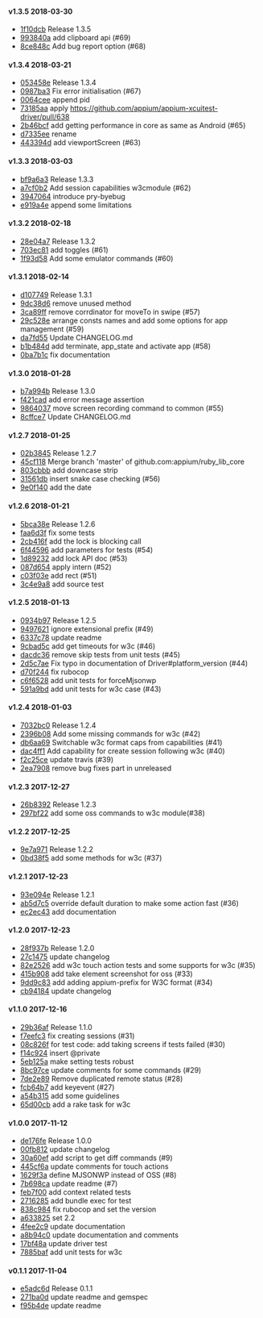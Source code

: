 #### v1.3.5 2018-03-30

- [1f10dcb](https://github.com/appium/ruby_lib_core/commit/1f10dcb1448d44fd336317a7d16dd53ee03355f8) Release 1.3.5
- [993840a](https://github.com/appium/ruby_lib_core/commit/993840a698fe302434ef895213998f6b55d0497c) add clipboard api (#69)
- [8ce848c](https://github.com/appium/ruby_lib_core/commit/8ce848c848e3e312fd8af3c4a2733fdc9fc093bc) Add bug report option (#68)


#### v1.3.4 2018-03-21

- [053458e](https://github.com/appium/ruby_lib_core/commit/053458e8c766c2f83c7025251e1aeebb1a2da4d5) Release 1.3.4
- [0987ba3](https://github.com/appium/ruby_lib_core/commit/0987ba361f276c9cdbbf6d400201ec49316a09f6) Fix error initialisation (#67)
- [0064cee](https://github.com/appium/ruby_lib_core/commit/0064cee5a9077858f4903e325471405aefb51fbd) append pid
- [73185aa](https://github.com/appium/ruby_lib_core/commit/73185aa548e4118f19f23f46814dc2ed52f77b53) apply https://github.com/appium/appium-xcuitest-driver/pull/638
- [2b46bcf](https://github.com/appium/ruby_lib_core/commit/2b46bcf168dc6bd4524749beaa9aa5676b65a0cb) add getting performance in core as same as Android (#65)
- [d7335ee](https://github.com/appium/ruby_lib_core/commit/d7335ee5a2c18b8d1a61b125858b825d196c72d1) rename
- [443394d](https://github.com/appium/ruby_lib_core/commit/443394dc0de09929866f70aea983c77b556b924a) add viewportScreen (#63)


#### v1.3.3 2018-03-03

- [bf9a6a3](https://github.com/appium/ruby_lib_core/commit/bf9a6a357f7c318fd3aae489552964e6dc847a8e) Release 1.3.3
- [a7cf0b2](https://github.com/appium/ruby_lib_core/commit/a7cf0b2129d83723c58667e431162997fff42eb0) Add session capabilities w3cmodule (#62)
- [3947064](https://github.com/appium/ruby_lib_core/commit/3947064b831d4dc390cbf8e07cf4f04d68067c87) introduce pry-byebug
- [e919a4e](https://github.com/appium/ruby_lib_core/commit/e919a4ed95e892e082b925e4ab878de33eca0b3d) append some limitations


#### v1.3.2 2018-02-18

- [28e04a7](https://github.com/appium/ruby_lib_core/commit/28e04a743905cfee5b3be1487ffe5f852a387ba4) Release 1.3.2
- [703ec81](https://github.com/appium/ruby_lib_core/commit/703ec81c3add83f9ab0e2b84648bc0db16829bc2) add toggles (#61)
- [1f93d58](https://github.com/appium/ruby_lib_core/commit/1f93d58666caa66f9d13aca9618d6a5d333631e7) Add some emulator commands (#60)


#### v1.3.1 2018-02-14

- [d107749](https://github.com/appium/ruby_lib_core/commit/d107749782e3eae49aeb9c17411a120eecb5a242) Release 1.3.1
- [9dc38d6](https://github.com/appium/ruby_lib_core/commit/9dc38d65a1c0d8975fc67a8274c1d2ebd43e7e5d) remove unused method
- [3ca89ff](https://github.com/appium/ruby_lib_core/commit/3ca89ff6a81e016739f602a1cc60c4a7538ae96a) remove corrdinator for moveTo in swipe (#57)
- [29c528e](https://github.com/appium/ruby_lib_core/commit/29c528e8b407591072a65d4a544af65413a93b9d) arrange consts names and add some options for app management (#59)
- [da7fd55](https://github.com/appium/ruby_lib_core/commit/da7fd55fb7a8330e778fe7295807646e984f262a) Update CHANGELOG.md
- [b1b484d](https://github.com/appium/ruby_lib_core/commit/b1b484ddced5011daedca6c0546d236624511d1a) add terminate, app_state and activate app (#58)
- [0ba7b1c](https://github.com/appium/ruby_lib_core/commit/0ba7b1c726f02e11d6daa46481309b1e0e54b00e) fix documentation


#### v1.3.0 2018-01-28

- [b7a994b](https://github.com/appium/ruby_lib_core/commit/b7a994ba29b3870257cf7e8af602deb147afd791) Release 1.3.0
- [f421cad](https://github.com/appium/ruby_lib_core/commit/f421cad6a1941eb51837a8a2e5b4c403ae2aba42) add error message assertion
- [9864037](https://github.com/appium/ruby_lib_core/commit/9864037619e102decdf5e8f888352eb355193f65) move screen recording command to common (#55)
- [8cffce7](https://github.com/appium/ruby_lib_core/commit/8cffce73ec45443dcc037b9b440de44e946ba13a) Update CHANGELOG.md


#### v1.2.7 2018-01-25

- [02b3845](https://github.com/appium/ruby_lib_core/commit/02b3845a58afb349f62e5d699cfcccee20810665) Release 1.2.7
- [45cf118](https://github.com/appium/ruby_lib_core/commit/45cf1188385339b30773e8e333f4a131b7b2364c) Merge branch 'master' of github.com:appium/ruby_lib_core
- [803cbbb](https://github.com/appium/ruby_lib_core/commit/803cbbb42ccd1cb193d90aa48d4240ada520633f) add downcase strip
- [31561db](https://github.com/appium/ruby_lib_core/commit/31561db31a07bec2cab36bb847fd8489ac9258ce) insert snake case checking (#56)
- [9e0f140](https://github.com/appium/ruby_lib_core/commit/9e0f1409d5ebb841b3daaf41345ae8862ad7dacf) add the date


#### v1.2.6 2018-01-21

- [5bca38e](https://github.com/appium/ruby_lib_core/commit/5bca38e9d11c7596f54c81f7b123a0e5dce59040) Release 1.2.6
- [faa6d3f](https://github.com/appium/ruby_lib_core/commit/faa6d3f92bc4081507f588da55a6c9866ee4e1b9) fix some tests
- [2cb416f](https://github.com/appium/ruby_lib_core/commit/2cb416f1583d1529f5232f716e4a41807069ffe6) add the lock is blocking call
- [6f44596](https://github.com/appium/ruby_lib_core/commit/6f44596c46bba12c151d1c43e73f4453621944aa) add parameters for tests (#54)
- [1d89232](https://github.com/appium/ruby_lib_core/commit/1d89232419ddd484f5231be38d95d9cfdc8efbc2) add lock API doc (#53)
- [087d654](https://github.com/appium/ruby_lib_core/commit/087d65415322f783bf1eb0bf71eb5e196d21a6ba) apply intern (#52)
- [c03f03e](https://github.com/appium/ruby_lib_core/commit/c03f03e0c66cd13fe365df89bce9ce4088eb9b4b) add rect (#51)
- [3c4e9a8](https://github.com/appium/ruby_lib_core/commit/3c4e9a89f351da0588b806248ac22101c2b66a24) add source test


#### v1.2.5 2018-01-13

- [0934b97](https://github.com/appium/ruby_lib_core/commit/0934b977419d6b5359dcc8e5b7c4edcd7f4916f4) Release 1.2.5
- [9497621](https://github.com/appium/ruby_lib_core/commit/9497621a62cdee727614d9c48ffff0f0f2faa7da) ignore extensional prefix (#49)
- [6337c78](https://github.com/appium/ruby_lib_core/commit/6337c7887873c12093ef854dde5a960bbe199449) update readme
- [9cbad5c](https://github.com/appium/ruby_lib_core/commit/9cbad5ca553d513c66508ede5f5f977aeb9f365d) add get timeouts for w3c (#46)
- [dacdc36](https://github.com/appium/ruby_lib_core/commit/dacdc3601cdc8a43b974db52ae164170945cc7ba) remove skip tests from unit tests (#45)
- [2d5c7ae](https://github.com/appium/ruby_lib_core/commit/2d5c7aed33a524d754cc28b5ae46cec917f48318) Fix typo in documentation of Driver#platform_version (#44)
- [d70f244](https://github.com/appium/ruby_lib_core/commit/d70f244ba260fed6c2d522a98d0c5516f3673c47) fix rubocop
- [c6f6528](https://github.com/appium/ruby_lib_core/commit/c6f652817b9d1ad104002d067bfb0452074653aa) add unit tests for forceMjsonwp
- [591a9bd](https://github.com/appium/ruby_lib_core/commit/591a9bd35b72287f10e47bdeae0de9dc2646b44a) add unit tests for w3c case (#43)


#### v1.2.4 2018-01-03

- [7032bc0](https://github.com/appium/ruby_lib_core/commit/7032bc02acc44640542eb545067a4125a7f1811f) Release 1.2.4
- [2396b08](https://github.com/appium/ruby_lib_core/commit/2396b08f99a9630827f6805dde2716b0bd0b14f7) Add some missing commands for w3c (#42)
- [db6aa69](https://github.com/appium/ruby_lib_core/commit/db6aa6954566f601bb038aa7a7aa6884612e19fe) Switchable w3c format caps from capabilities (#41)
- [dac4ff1](https://github.com/appium/ruby_lib_core/commit/dac4ff16271361ceaecf1f613f85cff0bb6c4be2) Add capability for create session following w3c (#40)
- [f2c25ce](https://github.com/appium/ruby_lib_core/commit/f2c25ce9e551790beb4cf6abb170a02a70955eb4) update travis (#39)
- [2ea7908](https://github.com/appium/ruby_lib_core/commit/2ea7908a5e77f4f7275a3e51c1abae7966cf2d94) remove bug fixes part in unreleased


#### v1.2.3 2017-12-27

- [26b8392](https://github.com/appium/ruby_lib_core/commit/26b83923a50257922030c7ccb83e110aff55eee5) Release 1.2.3
- [297bf22](https://github.com/appium/ruby_lib_core/commit/297bf22d7c3b0e96a3ed25f7ea62bb19cf6bd277) add some oss commands to w3c module(#38)


#### v1.2.2 2017-12-25

- [9e7a971](https://github.com/appium/ruby_lib_core/commit/9e7a971ae35aefd471ee07faae8c0f78fb9b0ae2) Release 1.2.2
- [0bd38f5](https://github.com/appium/ruby_lib_core/commit/0bd38f587b7631e8f89ee37cb27083d7e6966714) add some methods for w3c (#37)


#### v1.2.1 2017-12-23

- [93e094e](https://github.com/appium/ruby_lib_core/commit/93e094eeebf200cae7c4b097d674367d3457d542) Release 1.2.1
- [ab5d7c5](https://github.com/appium/ruby_lib_core/commit/ab5d7c5ed31f318a9395e5aeafe1d0d655d3cff4) override default duration to make some action fast (#36)
- [ec2ec43](https://github.com/appium/ruby_lib_core/commit/ec2ec43fa1092321c07f14ced79cc7a5b37db8f8) add documentation


#### v1.2.0 2017-12-23

- [28f937b](https://github.com/appium/ruby_lib_core/commit/28f937bbaf15a7d99b8870b5b1ec1f063414ea3b) Release 1.2.0
- [27c1475](https://github.com/appium/ruby_lib_core/commit/27c1475d4cce8271ddc8409c14fb7bdfa1ff6834) update changelog
- [82e2526](https://github.com/appium/ruby_lib_core/commit/82e2526de95b05e8a49872e0b69835e99acc66e5) add w3c touch action tests and some supports for w3c (#35)
- [415b908](https://github.com/appium/ruby_lib_core/commit/415b90827105e84234e52f5faedde02357083b66) add take element screenshot for oss (#33)
- [9dd9c83](https://github.com/appium/ruby_lib_core/commit/9dd9c83271483727e4429e7e6602480da214e118) add adding appium-prefix for W3C format (#34)
- [cb94184](https://github.com/appium/ruby_lib_core/commit/cb94184854a9977a08f15a44843778314470a73a) update changelog


#### v1.1.0 2017-12-16

- [29b36af](https://github.com/appium/ruby_lib_core/commit/29b36af7af280308f7cfc2ee7ffa1738085e0306) Release 1.1.0
- [f7eefc3](https://github.com/appium/ruby_lib_core/commit/f7eefc376f0d00fb9bc3e8324c652544cb363a9b) fix creating sessions (#31)
- [08c826f](https://github.com/appium/ruby_lib_core/commit/08c826f78ce861e8bd35b7bced54c9bd91d2fabc) for test code: add taking screens if tests failed (#30)
- [f14c924](https://github.com/appium/ruby_lib_core/commit/f14c92435388e16598921685963cc7879eb7ba3a) insert @private
- [5eb125a](https://github.com/appium/ruby_lib_core/commit/5eb125a06e3bc5dfd59a749183d6ff46fd9c5a28) make setting tests robust
- [8bc97ce](https://github.com/appium/ruby_lib_core/commit/8bc97ce1258da79975fc347dc02dfdb14d06a8df) update comments for some commands (#29)
- [7de2e89](https://github.com/appium/ruby_lib_core/commit/7de2e89349c5dce775e91c15e0c8a5486b8cbc5e) Remove duplicated remote status (#28)
- [fcb64b7](https://github.com/appium/ruby_lib_core/commit/fcb64b7992c17d21b82b34cfd714d5dc150ae9a5) add keyevent (#27)
- [a54b315](https://github.com/appium/ruby_lib_core/commit/a54b315155ee68b79d6051046b7f7899d7d0dda9) add some guidelines
- [65d00cb](https://github.com/appium/ruby_lib_core/commit/65d00cb14bfbf6a3bdc3eded05d69037a3c06645) add a rake task for w3c


#### v1.0.0 2017-11-12

- [de176fe](https://github.com/appium/ruby_lib_core/commit/de176fe2fbcfaa341392e7f37ee537158ed2e23e) Release 1.0.0
- [00fb812](https://github.com/appium/ruby_lib_core/commit/00fb812c71696cc2d265fc3921fb9fbffb4b0d62) update changelog
- [30a60ef](https://github.com/appium/ruby_lib_core/commit/30a60ef932e04dbb4e2c0d3619b8f0f36e0b3e26) add script to get diff commands (#9)
- [445cf6a](https://github.com/appium/ruby_lib_core/commit/445cf6ab4c3b5fc7cbdec72a1c4f9ba064c2b08a) update comments for touch actions
- [1629f3a](https://github.com/appium/ruby_lib_core/commit/1629f3af6d6873171babc0d7231ba36a6b5a94fd) define MJSONWP instead of OSS (#8)
- [7b698ca](https://github.com/appium/ruby_lib_core/commit/7b698ca592d96289a8e6ae511e6533ab05ced59c) update readme (#7)
- [feb7f00](https://github.com/appium/ruby_lib_core/commit/feb7f009dad5d70e55f773f5b41467587720e6e3) add context related tests
- [2716285](https://github.com/appium/ruby_lib_core/commit/27162850c13a67a98a51fee432e21d1cb6df449b) add bundle exec for test
- [838c984](https://github.com/appium/ruby_lib_core/commit/838c9843b7342e1b530cbd6bbc92abc6c0ca7fb8) fix rubocop and set the version
- [a633825](https://github.com/appium/ruby_lib_core/commit/a633825fc9171407cde3d65c396a98a8cd961f02) set 2.2
- [4fee2c9](https://github.com/appium/ruby_lib_core/commit/4fee2c97377c4041cad4bfe583c044b42e6dc8d6) update documentation
- [a8b94c0](https://github.com/appium/ruby_lib_core/commit/a8b94c0159943edad0df901813c4a134b027f196) update documentation and comments
- [17bf48a](https://github.com/appium/ruby_lib_core/commit/17bf48af1f4bd33202d12c784fa2a78e63c30813) update driver test
- [7885baf](https://github.com/appium/ruby_lib_core/commit/7885baf4768abeb0d70ebc47174e3f97096a525e) add unit tests for w3c


#### v0.1.1 2017-11-04

- [e5adc6d](https://github.com/appium/ruby_lib_core/commit/e5adc6d8d4a5db312dc7c11c73445d78c6239ec5) Release 0.1.1
- [271ba0d](https://github.com/appium/ruby_lib_core/commit/271ba0d206293968f313178ea8f75f68b29169eb) update readme and gemspec
- [f95b4de](https://github.com/appium/ruby_lib_core/commit/f95b4de01f9ed4bf68646c016da3b1236b0758cc) update readme
